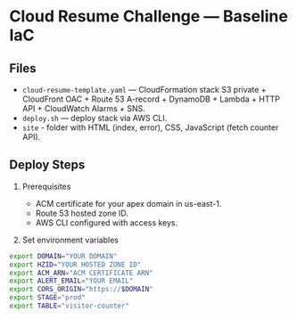# Cloud Resume Challenge — Baseline IaC

## Files
- `cloud-resume-template.yaml` — CloudFormation stack S3 private + CloudFront OAC + Route 53 A-record + DynamoDB + Lambda + HTTP API + CloudWatch Alarms + SNS.
- `deploy.sh` — deploy stack via AWS CLI.
- `site` - folder with HTML (index, error), CSS, JavaScript (fetch counter API).

## Deploy Steps
1. Prerequisites
   - ACM certificate for your apex domain in us-east-1.  
   - Route 53 hosted zone ID.  
   - AWS CLI configured with access keys.

2. Set environment variables
```bash
export DOMAIN="YOUR DOMAIN"
export HZID="YOUR HOSTED ZONE ID"
export ACM_ARN="ACM CERTIFICATE ARN"
export ALERT_EMAIL="YOUR EMAIL"
export CORS_ORIGIN="https://$DOMAIN"
export STAGE="prod"
export TABLE="visitor-counter"
